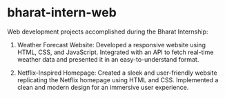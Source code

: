 # bharat-intern-web
Web development projects accomplished during the Bharat Internship:

1. Weather Forecast Website: Developed a responsive website using HTML, CSS, and JavaScript. Integrated with an API to fetch real-time weather data and presented it in an easy-to-understand format.

2. Netflix-Inspired Homepage: Created a sleek and user-friendly website replicating the Netflix homepage using HTML and CSS. Implemented a clean and modern design for an immersive user experience.

